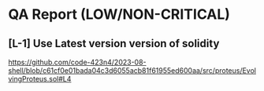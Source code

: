 # QA Report (LOW/NON-CRITICAL)

##

## [L-1] Use Latest version version of solidity

https://github.com/code-423n4/2023-08-shell/blob/c61cf0e01bada04c3d6055acb81f61955ed600aa/src/proteus/EvolvingProteus.sol#L4